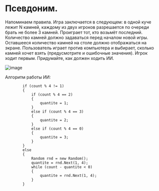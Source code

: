 # Псевдоним.
Напоминаем правила. Игра заключается в следующем: в одной куче лежит N камней, каждому из двух игроков разрешается по очереди брать не более 3 камней. Проиграет тот, кто возьмёт последний. Количество камней должно задаваться перед началом новой игры.
Оставшееся количество камней на столе должно отображаться на экране. Пользователь играет против компьютера и выбирает, сколько камней хочет взять (предусмотрите и ошибочные значения). Игрок ходит первым.
Придумайте, как должен ходить ИИ.

![image](https://github.com/Reacnow/Psevdonim/assets/127666507/8f2a5e87-6318-4f10-bda0-b529eda29f38)


Алгоритм работы ИИ: 

			if (count % 4 != 1)
			{
				if (count % 4 == 2)
				{
					quantite = 1;
				}
				else if (count % 4 == 3)
				{
					quantite = 2;
				}
				else if (count % 4 == 0)
				{
					quantite = 3;
				}
			}
			else
			{
				Random rnd = new Random();
				quantite = rnd.Next(1, 4);
				while (count - quantite < 0)
				{
					quantite = rnd.Next(1, 4);
				}
			}

